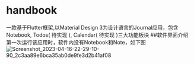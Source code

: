 # handbook

一款基于Flutter框架,以Material Design 3为设计语言的Journal应用，包含Notebook, Todos( 待实现 ), Calendar( 待实现 )三大功能板块
##软件界面介绍
第一次运行该应用时，软件内没有Notebook和Note，如下图![Screenshot_2023-04-16-22-29-10-90_2c3aa89e6bca35ab0de9fe3d2b41af08](https://user-images.githubusercontent.com/98510207/232320088-3bec761c-4026-443b-b37d-11bb6438c974.jpg)

